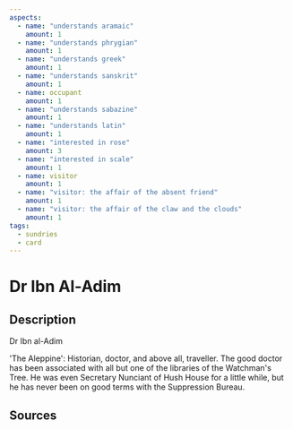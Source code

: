 ```yaml
---
aspects: 
  - name: "understands aramaic"
    amount: 1
  - name: "understands phrygian"
    amount: 1
  - name: "understands greek"
    amount: 1
  - name: "understands sanskrit"
    amount: 1
  - name: occupant
    amount: 1
  - name: "understands sabazine"
    amount: 1
  - name: "understands latin"
    amount: 1
  - name: "interested in rose"
    amount: 3
  - name: "interested in scale"
    amount: 1
  - name: visitor
    amount: 1
  - name: "visitor: the affair of the absent friend"
    amount: 1
  - name: "visitor: the affair of the claw and the clouds"
    amount: 1
tags:
  - sundries
  - card
---
```

# Dr Ibn Al-Adim
## Description
Dr Ibn al-Adim

'The Aleppine': Historian, doctor, and above all, traveller. The good doctor has been associated with all but one of the libraries of the Watchman's Tree. He was even Secretary Nunciant of Hush House for a little while, but he has never been on good terms with the Suppression Bureau. 
## Sources

